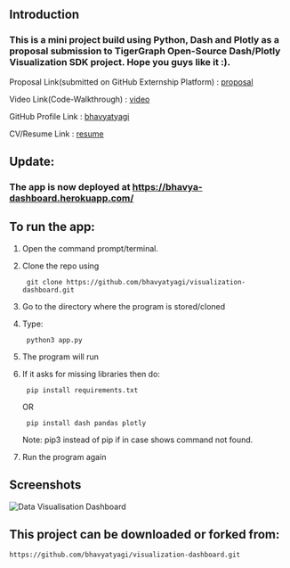 ## Introduction
### This is a mini project build using Python, Dash and Plotly as a proposal submission to TigerGraph Open-Source Dash/Plotly Visualization SDK project. Hope you guys like it :).

Proposal Link(submitted on GitHub Externship Platform) : [proposal](https://drive.google.com/file/d/1Lhb56VLNneH9P7706kt4-CUQgLoFEDNl/view?usp=sharing)

Video Link(Code-Walkthrough) : [video]()

GitHub Profile Link : [bhavyatyagi](https://github.com/bhavyatyagi)

CV/Resume Link : [resume](https://drive.google.com/file/d/1YCBYQ2fpcnQf0quSKOv4dGZiFSss93nN/view?usp=sharing)

## Update:
### The app is now deployed at https://bhavya-dashboard.herokuapp.com/ 

## To run the app:
1. Open the command prompt/terminal.
2. Clone the repo using

        git clone https://github.com/bhavyatyagi/visualization-dashboard.git
    
3. Go to the directory where the program is stored/cloned
4. Type: 

        python3 app.py
        
5. The program will run
6. If it asks for missing libraries then do:

        pip install requirements.txt
    OR      

        pip install dash pandas plotly
    Note: pip3 instead of pip if in case shows command not found.
7. Run the program again
    
## Screenshots
![Data Visualisation Dashboard](https://i.ibb.co/cknwHJC/ss.png)

## This project can be downloaded or forked from:
    https://github.com/bhavyatyagi/visualization-dashboard.git
